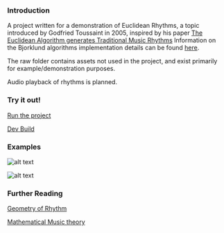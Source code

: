### Introduction

A project written for a demonstration of Euclidean Rhythms, a topic introduced by Godfried Toussaint in 2005, inspired by his paper
[The Euclidean Algorithm generates Traditional Music Rhythms](http://cgm.cs.mcgill.ca/~godfried/publications/banff.pdf)
Information on the Bjorklund algorithms implementation details can be found [here](https://ics-web.sns.ornl.gov/timing/Rep-Rate%20Tech%20Note.pdf).

The raw folder contains assets not used in the project, and exist primarily for example/demonstration purposes.

Audio playback of rhythms is planned.

### Try it out!

[Run the project](https://euclideanrhythm.000webhostapp.com/)

[Dev Build](https://rawgit.com/Glissando/EuclideanRythm/master/index.html)

### Examples

![alt text](https://github.com/Glissando/EuclideanRythm/blob/master/raw/Rhythm.jpg "Information on a Rhythm")

![alt text](https://github.com/Glissando/EuclideanRythm/blob/master/raw/Sequence.jpg "Inputting a Sequence")


### Further Reading

[Geometry of Rhythm](http://cgm.cs.mcgill.ca/~godfried/publications/geometry-of-rhythm.pdf)

[Mathematical Music theory](https://www.math.wustl.edu/~wright/Math109/00Book.pdf)
